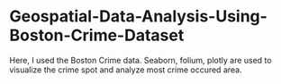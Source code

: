 # Geospatial-Data-Analysis-Using-Boston-Crime-Dataset
Here, I used the Boston Crime data. Seaborn, folium, plotly are used to visualize the crime spot and analyze most crime occured area.
